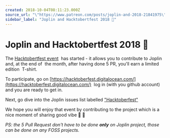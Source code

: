 ```yaml
---
created: 2018-10-04T08:11:23.000Z
source_url: "\"https://www.patreon.com/posts/joplin-and-2018-21841975\""
sidebar_label: "Joplin and Hacktobertfest 2018 🎃"
---
```


# Joplin and Hacktobertfest 2018 🎃

The [Hacktobertfest event](https://hacktoberfest.digitalocean.com/)  has started - it allows you to contribute to Joplin and, at the end of  the month, after having done 5 PR, you'll earn a limited edition  T-shirt.

To participate, go on [https://hacktoberfest.digitalocean.com/](https://hacktoberfest.digitalocean.com/)  log in (with you github account) and you are ready to get in.

Next, go dive into the Joplin issues list labelled ["Hacktoberfest"](https://github.com/laurent22/joplin/labels/Hacktoberfest%20%3Ajack_o_lantern%3A)

We hope you will enjoy that event by contributing to the project which is a nice moment of sharing good vibe 🎃 🎉

*PS: the 5 Pull Request don't have to be done* ***only*** *on Joplin project, those can be done on any FOSS projects.*